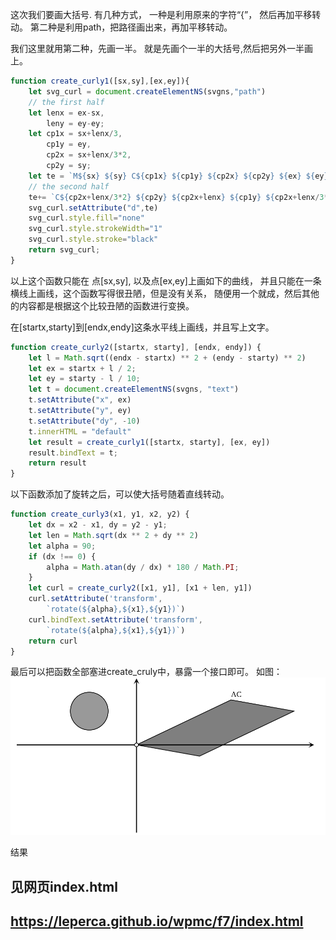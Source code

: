 这次我们要画大括号.
有几种方式，
一种是利用原来的字符“{”， 然后再加平移转动。
第二种是利用path，把路径画出来，再加平移转动。

我们这里就用第二种，先画一半。
就是先画个一半的大括号,然后把另外一半画上。
```js
function create_curly1([sx,sy],[ex,ey]){
    let svg_curl = document.createElementNS(svgns,"path")
    // the first half
    let lenx = ex-sx,
        leny = ey-ey;
    let cp1x = sx+lenx/3,
        cp1y = ey,
        cp2x = sx+lenx/3*2,
        cp2y = sy;
    let te = `M${sx} ${sy} C${cp1x} ${cp1y} ${cp2x} ${cp2y} ${ex} ${ey}`
    // the second half
    te+= `C${cp2x+lenx/3*2} ${cp2y} ${cp2x+lenx} ${cp1y} ${cp2x+lenx/3*4} ${sy}`
    svg_curl.setAttribute("d",te)
    svg_curl.style.fill="none"
    svg_curl.style.strokeWidth="1"
    svg_curl.style.stroke="black"
    return svg_curl;
}
```
以上这个函数只能在 点[sx,sy], 以及点[ex,ey]上画如下的曲线，
并且只能在一条横线上画线，这个函数写得很丑陋，但是没有关系，
随便用一个就成，然后其他的内容都是根据这个比较丑陋的函数进行变换。

在[startx,starty]到[endx,endy]这条水平线上画线，并且写上文字。
```js
function create_curly2([startx, starty], [endx, endy]) {
    let l = Math.sqrt((endx - startx) ** 2 + (endy - starty) ** 2)
    let ex = startx + l / 2;
    let ey = starty - l / 10;
    let t = document.createElementNS(svgns, "text")
    t.setAttribute("x", ex)
    t.setAttribute("y", ey)
    t.setAttribute("dy", -10)
    t.innerHTML = "default"
    let result = create_curly1([startx, starty], [ex, ey])
    result.bindText = t;
    return result
}
```

以下函数添加了旋转之后，可以使大括号随着直线转动。
```js
function create_curly3(x1, y1, x2, y2) {
    let dx = x2 - x1, dy = y2 - y1;
    let len = Math.sqrt(dx ** 2 + dy ** 2)
    let alpha = 90;
    if (dx !== 0) {
        alpha = Math.atan(dy / dx) * 180 / Math.PI;
    }
    let curl = create_curly2([x1, y1], [x1 + len, y1])
    curl.setAttribute('transform',
        `rotate(${alpha},${x1},${y1})`)
    curl.bindText.setAttribute('transform',
        `rotate(${alpha},${x1},${y1})`)
    return curl
}
```
最后可以把函数全部塞进create_cruly中，暴露一个接口即可。
如图：
![want](https://github.com/leperca/wpmc/blob/master/f7/result.svg)

结果
## 见网页index.html
## https://leperca.github.io/wpmc/f7/index.html



